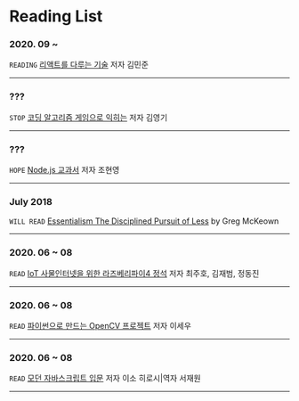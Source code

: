 # Reading List

### 2020. 09 ~ 
`READING` [리액트를 다루는 기술](https://book.naver.com/bookdb/book_detail.nhn?bid=15372757) 저자 김민준

---

### ???
`STOP` [코딩 알고리즘 게임으로 익히는](https://book.naver.com/bookdb/book_detail.nhn?bid=14841097) 저자 김영기

---

### ???
`HOPE` [Node.js 교과서](https://book.naver.com/bookdb/book_detail.nhn?bid=16418778) 저자 조현영

---

### July 2018
`WILL READ` [Essentialism The Disciplined Pursuit of Less](http://a.co/akwADM4) by Greg McKeown

---

### 2020. 06 ~ 08
`READ` [IoT 사물인터넷을 위한 라즈베리파이4 정석](https://book.naver.com/bookdb/book_detail.nhn?bid=15811600) 저자 최주호, 김재범, 정동진

---

### 2020. 06 ~ 08
`READ` [파이썬으로 만드는 OpenCV 프로젝트](https://book.naver.com/bookdb/book_detail.nhn?bid=14652444) 저자 이세우

---

### 2020. 06 ~ 08
`READ` [모던 자바스크립트 입문](https://book.naver.com/bookdb/book_detail.nhn?bid=13447219) 저자 이소 히로시|역자 서재원

---
